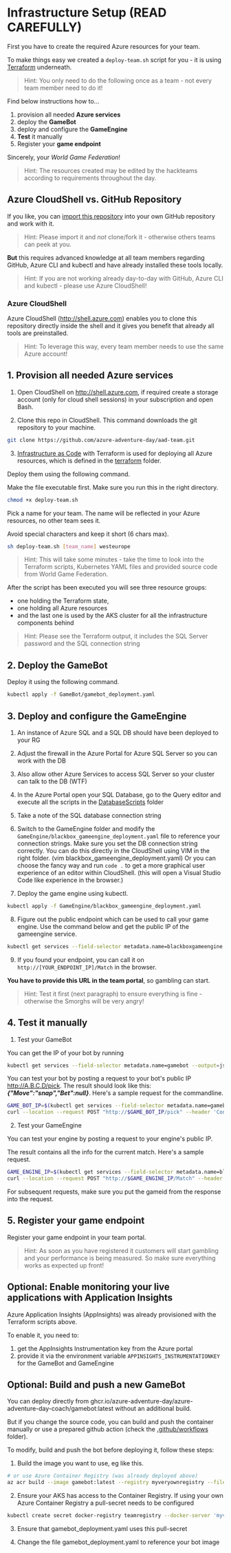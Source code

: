 # Infrastructure Setup (READ CAREFULLY)

First you have to create the required Azure resources for your team.

To make things easy we created a `deploy-team.sh` script for you - it is using [Terraform](https://www.terraform.io/intro/index.html) underneath.

> Hint: You only need to do the following once as a team - not every team member need to do it!

Find below instructions how to...

1. provision all needed **Azure services**
2. deploy the **GameBot**
3. deploy and configure the **GameEngine**
4. **Test** it manually
5. Register your **game endpoint**

Sincerely, your _World Game Federation_!

> Hint: The resources created may be edited by the hackteams according to requirements throughout the day.

## Azure CloudShell vs. GitHub Repository

If you like, you can [import this repository](https://docs.github.com/en/github/importing-your-projects-to-github/importing-a-repository-with-github-importer) into your own GitHub repository and work with it.

> Hint: Please import it and _not_ clone/fork it - otherwise others teams can peek at you.

**But** this requires advanced knowledge at all team members regarding GitHub, Azure CLI and kubectl and have already installed these tools locally.

> Hint: If you are not working already day-to-day with GitHub, Azure CLI and kubectl - please use Azure CloudShell!

### Azure CloudShell

Azure CloudShell (http://shell.azure.com) enables you to clone this repository directly inside the shell and it gives you benefit that already all tools are preinstalled.

> Hint: To leverage this way, every team member needs to use the same Azure account!

## 1. Provision all needed Azure services

1. Open CloudShell on http://shell.azure.com, if required create a storage account (only for cloud shell sessions) in your subscription and open Bash.

2. Clone this repo in CloudShell. This command downloads the git repository to your machine.

```bash
git clone https://github.com/azure-adventure-day/aad-team.git
```

3. [Infrastructure as Code](https://devblogs.microsoft.com/devops/what-is-infrastructure-as-code/) with Terraform is used for deploying all Azure resources, which is defined in the [terraform](terraform) folder.

Deploy them using the following command.

Make the file executable first. Make sure you run this in the right directory.

```bash
chmod +x deploy-team.sh
```

Pick a name for your team. The name will be reflected in your Azure resources, no other team sees it.

Avoid special characters and keep it short (6 chars max).

```bash
sh deploy-team.sh [team_name] westeurope
```

> Hint: This will take some minutes - take the time to look into the Terraform scripts, Kubernetes YAML files and provided source code from World Game Federation.

After the script has been executed you will see three resource groups:

- one holding the Terraform state,
- one holding all Azure resources
- and the last one is used by the AKS cluster for all the infrastructure components behind

> Hint: Please see the Terraform output, it includes the SQL Server password and the SQL connection string

## 2. Deploy the GameBot

Deploy it using the following command.

```bash
kubectl apply -f GameBot/gamebot_deployment.yaml
```

## 3. Deploy and configure the GameEngine

1. An instance of Azure SQL and a SQL DB should have been deployed to your RG
2. Adjust the firewall in the Azure Portal for Azure SQL Server so you can work with the DB
3. Also allow other Azure Services to access SQL Server so your cluster can talk to the DB (WTF)
4. In the Azure Portal open your SQL Database, go to the Query editor and execute all the scripts in the [DatabaseScripts](DatabaseScripts) folder
5. Take a note of the SQL database connection string
6. Switch to the GameEngine folder and modify the `GameEngine/blackbox_gameengine_deployment.yaml` file to reference your connection strings. Make sure you set the DB connection string correctly. You can do this directly in the CloudShell using VIM in the right folder. (vim blackbox_gameengine_deployment.yaml) Or you can choose the fancy way and run `code .` to get a more graphical user experience of an editor within CloudShell. (this will open a Visual Studio Code like experience in the browser.)

7. Deploy the game engine using kubectl.

```bash
kubectl apply -f GameEngine/blackbox_gameengine_deployment.yaml
```

8. Figure out the public endpoint which can be used to call your game engine. Use the command below and get the public IP of the gameengine service.

```bash
kubectl get services --field-selector metadata.name=blackboxgameengine --output=jsonpath={.items..status.loadBalancer.ingress..ip}
```

9. If you found your endpoint, you can call it on `http://[YOUR_ENDPOINT_IP]/Match` in the browser.

**You have to provide this URL in the team portal**, so gambling can start.

> Hint: Test it first (next paragraph) to ensure everything is fine - otherwise the Smorghs will be very angry!

## 4. Test it manually

1. Test your GameBot

You can get the IP of your bot by running

```bash
kubectl get services --field-selector metadata.name=gamebot --output=jsonpath={.items..status.loadBalancer.ingress..ip}
```

You can test your bot by posting a request to your bot's public IP http://A.B.C.D/pick. The result should look like this: **_{"Move":"snap","Bet":null}_**. Here's a sample request for the commandline.

```bash
GAME_BOT_IP=$(kubectl get services --field-selector metadata.name=gamebot --output=jsonpath={.items..status.loadBalancer.ingress..ip})
curl --location --request POST "http://$GAME_BOT_IP/pick" --header 'Content-Type: application/json' --data-raw '{"Player1Name":"daniel","MatchId":"42"}'
```

2. Test your GameEngine

You can test your engine by posting a request to your engine's public IP.

The result contains all the info for the current match. Here's a sample request.

```bash
GAME_ENGINE_IP=$(kubectl get services --field-selector metadata.name=blackboxgameengine --output=jsonpath={.items..status.loadBalancer.ingress..ip})
curl --location --request POST "http://$GAME_ENGINE_IP/Match" --header 'Content-Type: application/json' --data-raw '{"ChallengerId":"daniel","Move": "Rock"}'
```

For subsequent requests, make sure you put the gameid from the response into the request.

## 5. Register your game endpoint

Register your game endpoint in your team portal.

> Hint: As soon as you have registered it customers will start gambling and your performance is being measured. So make sure everything works as expected up front!

## Optional: Enable monitoring your live applications with Application Insights

Azure Application Insights (AppInsights) was already provisioned with the Terraform scripts above.

To enable it, you need to:

1. get the AppInsights Instrumentation key from the Azure portal
2. provide it via the environment variable `APPINSIGHTS_INSTRUMENTATIONKEY` for the GameBot and GameEngine

## Optional: Build and push a new GameBot

You can deploy directly from ghcr.io/azure-adventure-day/azure-adventure-day-coach/gamebot:latest without an additional build.

But if you change the source code, you can build and push the container manually or use a prepared github action (check the [.github/workflows](.github/workflows) folder).

To modify, build and push the bot before deploying it, follow these steps:

1. Build the image you want to use, eg like this.

```bash
# or use Azure Container Registry (was already deployed above)
az acr build --image gamebot:latest --registry myveryownregistry --file Dockerfile .
```

2. Ensure your AKS has access to the Container Registry. If using your own Azure Container Registry a pull-secret needs to be configured

```bash
kubectl create secret docker-registry teamregistry --docker-server 'myveryownregistry.azurecr.io' --docker-username 'username' --docker-password 'password' --docker-email 'example@example.com'
```

3. Ensure that gamebot_deployment.yaml uses this pull-secret

4. Change the file gamebot_deployment.yaml to reference your bot image
